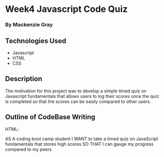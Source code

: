 # Week4 Javascript Code Quiz 

### By Mackenzie Gray   


## Technologies Used

- Javascript 
- HTML
- CSS

## Description 

The motivation for this project was to develop a simple timed quiz on Javascript fundamentals that allows users to log their scores once the quiz is completed so that the scores can be easily compared to other users. 

## Outline of CodeBase Writing 

HTML:



















AS A coding boot camp student
I WANT to take a timed quiz on JavaScript fundamentals that stores high scores
SO THAT I can gauge my progress compared to my peers
